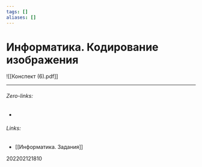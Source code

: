 ```yaml
---
tags: []
aliases: []
---
```

# Информатика. Кодирование изображения
![[Конспект (6).pdf]]
___
###### Zero-links:
-
###### Links:
- [[Информатика. Задания]]

202202121810